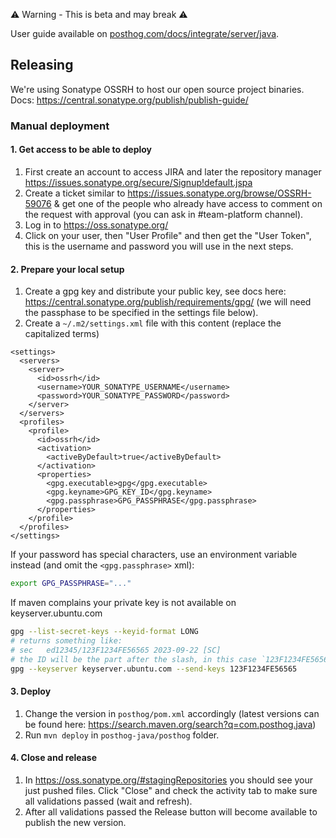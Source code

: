 ⚠️ Warning - This is beta and may break ⚠️

User guide available on
[posthog.com/docs/integrate/server/java](https://posthog.com/docs/libraries/java).


## Releasing

We're using Sonatype OSSRH to host our open source project binaries. Docs:
https://central.sonatype.org/publish/publish-guide/

### Manual deployment

#### 1. Get access to be able to deploy

1. First create an account to access JIRA and later the repository manager
   https://issues.sonatype.org/secure/Signup!default.jspa
2. Create a ticket similar to https://issues.sonatype.org/browse/OSSRH-59076 &
   get one of the people who already have access to comment on the request with
   approval (you can ask in #team-platform channel).
3. Log in to https://oss.sonatype.org/
4. Click on your user, then "User Profile" and then get the "User Token", this is the username and password you will use in the next steps.

#### 2. Prepare your local setup

1. Create a gpg key and distribute your public key, see docs here:
   https://central.sonatype.org/publish/requirements/gpg/ (we will need the
   passphase to be specified in the settings file below).
3. Create a `~/.m2/settings.xml` file with this content (replace the capitalized
   terms)
```
<settings>
  <servers>
    <server>
      <id>ossrh</id>
      <username>YOUR_SONATYPE_USERNAME</username>
      <password>YOUR_SONATYPE_PASSWORD</password>
    </server>
  </servers>
  <profiles>
    <profile>
      <id>ossrh</id>
      <activation>
        <activeByDefault>true</activeByDefault>
      </activation>
      <properties>
        <gpg.executable>gpg</gpg.executable>
        <gpg.keyname>GPG_KEY_ID</gpg.keyname>
        <gpg.passphrase>GPG_PASSPHRASE</gpg.passphrase>
      </properties>
    </profile>
  </profiles>
</settings>
```

If your password has special characters, use an environment variable instead (and omit the `<gpg.passphrase>` xml):

```bash
export GPG_PASSPHRASE="..."
```

If maven complains your private key is not available on keyserver.ubuntu.com

```bash
gpg --list-secret-keys --keyid-format LONG
# returns something like:
# sec   ed12345/123F1234FE56565 2023-09-22 [SC]
# the ID will be the part after the slash, in this case `123F1234FE56565`.
gpg --keyserver keyserver.ubuntu.com --send-keys 123F1234FE56565
```

#### 3. Deploy

1. Change the version in `posthog/pom.xml` accordingly (latest versions can be
   found here: https://search.maven.org/search?q=com.posthog.java)
2. Run `mvn deploy` in `posthog-java/posthog` folder.

#### 4. Close and release

1. In https://oss.sonatype.org/#stagingRepositories you should see your just
   pushed files. Click "Close" and check the activity tab to make sure all
   validations passed (wait and refresh).
2. After all validations passed the Release button will become available to
   publish the new version.
